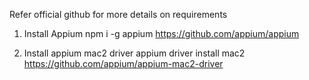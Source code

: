 Refer official github for more details on requirements

1. Install Appium
npm i -g appium
https://github.com/appium/appium

2. Install appium mac2 driver
appium driver install mac2
https://github.com/appium/appium-mac2-driver
